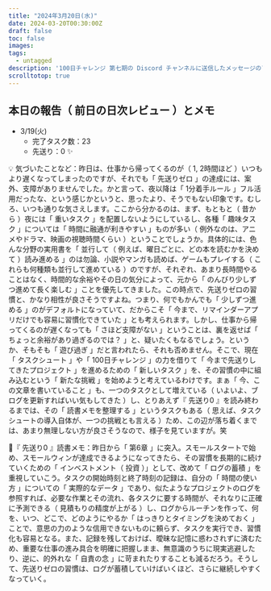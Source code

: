 ```yaml
---
title: "2024年3月20日(水)"
date: 2024-03-20T00:30:00Z
draft: false
toc: false
images:
tags: 
  - untagged
description: '100日チャレンジ 第七期の Discord チャンネルに送信したメッセージのアーカイブ'
scrolltotop: true
---
```


## 本日の報告（ 前日の日次レビュー ）とメモ

- 3/19(火)
  - 完了タスク数：23
  - 先送り：0 ✨

💡 気づいたことなど：昨日は、仕事から帰ってくるのが（ 1, 2時間ほど ）いつもより遅くなってしまったのですが、それでも「 先送りゼロ 」の達成には、案外、支障がありませんでした。かと言って、夜以降は「 1分着手ルール 」フル活用だったな、という感じかというと、思ったより、そうでもない印象です。むしろ、いつも通りな気さえします。ここから分かるのは、まず、もともと（ 昔から ）夜には「 重いタスク 」を配置しないようにしているし、各種「 趣味タスク 」については「 時間に融通が利きやすい 」ものが多い（ 例外なのは、アニメやドラマ、映画の視聴時間くらい ）ということでしょうか。具体的には、色んな分野の実用書を「 並行して（ 例えば、曜日ごとに、どの本を読むかを決めて ）読み進める 」のは勿論、小説やマンガも読めば、ゲームもプレイする（ これらも何種類も並行して進めている ）のですが、それぞれ、あまり長時間やることはなく、時間的な余裕やその日の気分によって、元から「 のんびり少しずつ進めて長く楽しむ 」ことを優先してきました。この時点で、先送りゼロの習慣と、かなり相性が良さそうですよね。つまり、何でもかんでも「 少しずつ進める 」のがデフォルトになっていて、だからこそ「 今まで、リマインダーアプリだけでも容易に習慣化できていた 」とも考えられます。しかし、仕事から帰ってくるのが遅くなっても「 さほど支障がない 」ということは、裏を返せば「 ちょっと余裕があり過ぎるのでは？ 」と、疑いたくもなるでしょう。というか、そもそも「 遊び過ぎ 」だと言われたら、それも否めません。そこで、現在「 タスクシュート 」や「 100日チャレンジ 」の力を借りて「 今まで先送りしてきたプロジェクト 」を進めるための「 新しいタスク 」を、その習慣の中に組み込むという「 新たな挑戦 」を始めようと考えているわけです。まぁ「 今、この文章を書いていること 」も、一つのタスクとして増えている（ いよいよ、ブログを更新すればいい気もしてきた ）し、とりあえず『 先送り0 』を読み終わるまでは、その「 読書メモを整理する 」というタスクもある（ 思えば、タスクシュートの導入自体が、一つの挑戦とも言える ）ため、この辺が落ち着くまでは、あまり無理しない方が良さそうなので、様子を見ていますが。笑

🔖『 先送り0 』読書メモ：昨日から「 第6章 」に突入。スモールスタートで始め、スモールウィンが達成できるようになってきたら、その習慣を長期的に続けていくための「 インベストメント（ 投資 ）」として、改めて「 ログの蓄積 」を重視していこう。タスクの開始時刻と終了時刻の記録は、自分の「 時間の使い方 」についての「 実際的なデータ 」であり、似たようなプロジェクトのログを参照すれば、必要な作業とその流れ、各タスクに要する時間が、それなりに正確に予測できる（ 見積もりの精度が上がる ）し、ログからルーチンを作って、何を、いつ、どこで、どのようにやるか「 はっきりとタイミングを決めておく 」ことで、意思の力のような信用できないものに頼らず、タスクを実行でき、習慣化も容易となる。また、記録を残しておけば、曖昧な記憶に惑わされずに済むため、重要な仕事の進み具合を明確に把握しまま、無意識のうちに現実逃避したり、逆に、的外れな「 自責の念 」に苛まれたりすることも減るだろう。そうして、先送りゼロの習慣は、ログが蓄積していけばいくほど、さらに継続しやすくなっていく。
